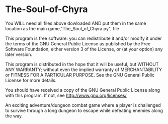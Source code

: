 # The-Soul-of-Chyra
You WILL need all files above dowloaded AND put them in the same location as the main game,"The_Soul_of_Chyra.py", file

This program is free software: you can redistribute it and/or modify
it under the terms of the GNU General Public License as published by
the Free Software Foundation, either version 3 of the License, or
(at your option) any later version.

This program is distributed in the hope that it will be useful,
but WITHOUT ANY WARRANTY; without even the implied warranty of
MERCHANTABILITY or FITNESS FOR A PARTICULAR PURPOSE. See the
GNU General Public License for more details.

You should have received a copy of the GNU General Public License
along with this program. If not, see <http://www.gnu.org/licenses/>

An exciting adventure/dungeon combat game where a player is challenged to
survive through a long dungeon to escape while defeating enemies along the way.
